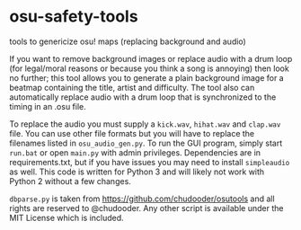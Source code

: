 # osu-safety-tools
tools to genericize osu! maps (replacing background and audio)

If you want to remove background images or replace audio with a drum loop (for legal/moral reasons or because you think a song is annoying) then look no further; this tool allows you to generate a plain background image for a beatmap containing the title, artist and difficulty. The tool also can automatically replace audio with a drum loop that is synchronized to the timing in an .osu file.

To replace the audio you must supply a `kick.wav`, `hihat.wav` and `clap.wav` file. You can use other file formats but you will have to replace the filenames listed in `osu_audio_gen.py`. To run the GUI program, simply start `run.bat` or open `main.py` with admin privileges. Dependencies are in requirements.txt, but if you have issues you may need to install `simpleaudio` as well. This code is written for Python 3 and will likely not work with Python 2 without a few changes.

`dbparse.py` is taken from https://github.com/chudooder/osutools and all rights are reserved to @chudooder. Any other script is available under the MIT License which is included.
